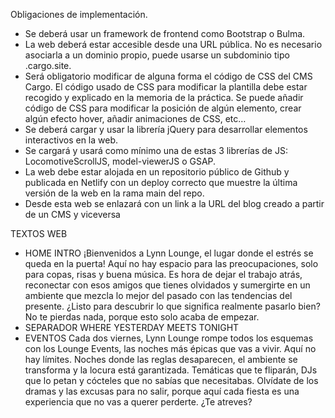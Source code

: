 Obligaciones de implementación.
- Se deberá usar un framework de frontend como Bootstrap o Bulma.
- La web deberá estar accesible desde una URL pública. No es necesario asociarla a un dominio
propio, puede usarse un subdominio tipo .cargo.site.
- Será obligatorio modificar de alguna forma el código de CSS del CMS Cargo. El código
usado de CSS para modificar la plantilla debe estar recogido y explicado en la memoria de la
práctica. Se puede añadir código de CSS para modificar la posición de algún elemento, crear
algún efecto hover, añadir animaciones de CSS, etc…
- Se deberá cargar y usar la librería jQuery para desarrollar elementos interactivos en la web.
- Se cargará y usará como mínimo una de estas 3 librerías de JS: LocomotiveScrollJS,
model-viewerJS o GSAP.
- La web debe estar alojada en un repositorio público de Github y publicada en Netlify con un
deploy correcto que muestre la última versión de la web en la rama main del repo.
- Desde esta web se enlazará con un link a la URL del blog creado a partir de un CMS y
viceversa

TEXTOS WEB

- HOME INTRO
¡Bienvenidos a Lynn Lounge, el lugar donde el estrés se queda en la puerta! Aquí no hay espacio para las preocupaciones, solo para copas, risas y buena música. Es hora de dejar el trabajo atrás, reconectar con esos amigos que tienes olvidados y sumergirte en un ambiente que mezcla lo mejor del pasado con las tendencias del presente. ¿Listo para descubrir lo que significa realmente pasarlo bien? No te pierdas nada, porque esto solo acaba de empezar.
- SEPARADOR
WHERE
YESTERDAY 
MEETS 
TONIGHT
- EVENTOS
Cada dos viernes, Lynn Lounge rompe todos los esquemas con los Lounge Events, las noches más épicas que vas a vivir. Aquí no hay límites. Noches donde las reglas desaparecen, el ambiente se transforma y la locura está garantizada. Temáticas que te fliparán, DJs que lo petan y cócteles que no sabías que necesitabas. Olvídate de los dramas y las excusas para no salir, porque aquí cada fiesta es una experiencia que no vas a querer perderte. ¿Te atreves?

